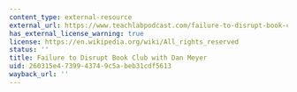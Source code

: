```yaml
---
content_type: external-resource
external_url: https://www.teachlabpodcast.com/failure-to-disrupt-book-club-with-dan-meyer/
has_external_license_warning: true
license: https://en.wikipedia.org/wiki/All_rights_reserved
status: ''
title: Failure to Disrupt Book Club with Dan Meyer
uid: 260315e4-7399-4374-9c5a-beb31cdf5613
wayback_url: ''
---
```

